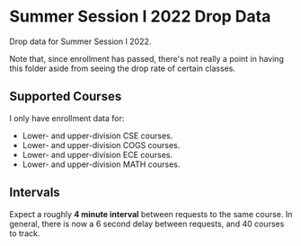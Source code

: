 # Summer Session I 2022 Drop Data
Drop data for Summer Session I 2022. 

Note that, since enrollment has passed, there's not really a point in having this folder aside from seeing the drop rate of certain classes.

## Supported Courses
I only have enrollment data for:
- Lower- and upper-division CSE courses.
- Lower- and upper-division COGS courses.
- Lower- and upper-division ECE courses.
- Lower- and upper-division MATH courses.

## Intervals
Expect a roughly **4 minute interval** between requests to the same course. In general, there is now a 6 second delay between requests, and 40 courses to track.